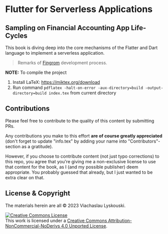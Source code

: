 # Flutter for Serverless Applications
## Sampling on Financial Accounting App Life-Cycles

This book is diving deep into the core mechanisms of the Flatter and Dart language to implement a serverless application.

> Remarks of [Fingrom](https://github.com/lyskouski/app-finance) development process.

**NOTE:** To compile the project
1. Install LaTeX: https://miktex.org/download
2. Run command ```pdflatex -halt-on-error -aux-directory=build -output-directory=build index.tex``` from current directory

## Contributions

Please feel free to contribute to the quality of this content by submitting PRs.

Any contributions you make to this effort **are of course greatly appreciated** (don't forget to update "info.tex"
by adding your name into "Contributors"-section as a gratitude).

However, if you choose to contribute content (not just typo corrections) to this repo, you agree that you're giving
me a non-exclusive license to use that content for the book, as I (and my possible publisher) deem appropriate. 
You probably guessed that already, but I just wanted to be extra clear on that.

## License & Copyright

The materials herein are all &copy; 2023 Viachaslau Lyskouski.

<a rel="license" href="http://creativecommons.org/licenses/by-nc-nd/4.0/"><img alt="Creative Commons License" style="border-width:0" src="https://i.creativecommons.org/l/by-nc-nd/4.0/88x31.png" /></a><br />This work is licensed under a <a rel="license" href="http://creativecommons.org/licenses/by-nc-nd/4.0/">Creative Commons Attribution-NonCommercial-NoDerivs 4.0 Unported License</a>.
